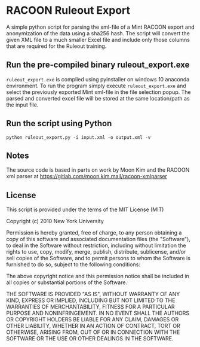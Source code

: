 # RACOON Ruleout Export
A simple python script for parsing the xml-file of a Mint RACOON export and anonymization of the data using a sha256 hash. The script will convert the given XML file to a much smaller Excel file and include only those columns that are required for the Ruleout training.

## Run the pre-compiled binary ruleout_export.exe
```ruleout_export.exe``` is compiled using pyinstaller on windows 10 anaconda environment. To run the program simply execute ```ruleout_export.exe``` and select the previously exported Mint xml-file in the file selection popup. The parsed and converted excel file will be stored at the same location/path as the input file. 

## Run the script using Python
```python ruleout_export.py -i input.xml -o output.xml -v```

## Notes
The source code is based in parts on work by Moon Kim and the RACOON xml parser at https://gitlab.com/moon.kim.mail/racoon-xmlparser

## License

This script is provided under the terms of the MIT License (MIT)

Copyright (c) 2010 New York University

Permission is hereby granted, free of charge, to any person obtaining a copy
of this software and associated documentation files (the "Software"), to deal
in the Software without restriction, including without limitation the rights
to use, copy, modify, merge, publish, distribute, sublicense, and/or sell
copies of the Software, and to permit persons to whom the Software is
furnished to do so, subject to the following conditions:

The above copyright notice and this permission notice shall be included in all
copies or substantial portions of the Software.

THE SOFTWARE IS PROVIDED "AS IS", WITHOUT WARRANTY OF ANY KIND, EXPRESS OR
IMPLIED, INCLUDING BUT NOT LIMITED TO THE WARRANTIES OF MERCHANTABILITY,
FITNESS FOR A PARTICULAR PURPOSE AND NONINFRINGEMENT. IN NO EVENT SHALL THE
AUTHORS OR COPYRIGHT HOLDERS BE LIABLE FOR ANY CLAIM, DAMAGES OR OTHER
LIABILITY, WHETHER IN AN ACTION OF CONTRACT, TORT OR OTHERWISE, ARISING FROM,
OUT OF OR IN CONNECTION WITH THE SOFTWARE OR THE USE OR OTHER DEALINGS IN THE
SOFTWARE.
